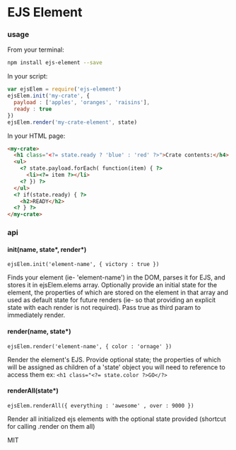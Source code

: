 # EJS Element

### usage

From your terminal: 
```bash
npm install ejs-element --save
```

In your script: 
```javascript
var ejsElem = require('ejs-element') 
ejsElem.init('my-crate', {
  payload : ['apples', 'oranges', 'raisins'], 
  ready : true
})
ejsElem.render('my-crate-element', state)
```

In your HTML page: 
```html
<my-crate>
  <h1 class="<?= state.ready ? 'blue' : 'red' ?>">Crate contents:</h4>
  <ul>
    <? state.payload.forEach( function(item) { ?>
      <li><?= item ?></li>
    <? }) ?>
  </ul>
  <? if(state.ready) { ?>
    <h2>READY</h2>
  <? } ?>
</my-crate>
```

### api

#### init(name, state*, render*)
```
ejsElem.init('element-name', { victory : true })
```
Finds your element (ie- 'element-name') in the DOM, parses it for EJS, and stores it in ejsElem.elems array. Optionally provide an initial state for the element, the properties of which are stored on the element in that array and used as default state for future renders (ie- so that providing an explicit state with each render is not required).  Pass true as third param to immediately render. 

#### render(name, state*)
```
ejsElem.render('element-name', { color : 'ornage' })
```
Render the element's EJS.  Provide optional state; the properties of which will be assigned as children of a 'state' object you will need to reference to access them ex: `<h1 class="<?= state.color ?>GO</?>` 

#### renderAll(state*)
```
ejsElem.renderAll({ everything : 'awesome' , over : 9000 })
```
Render all initialized ejs elements with the optional state provided (shortcut for calling .render on them all) 


MIT
